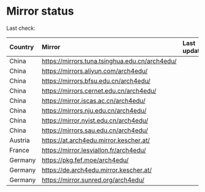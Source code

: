 <script src="./time.js"></script>
# Mirror status
Last check: <script type="text/javascript">localize(1739723064.3500059);</script>

|Country|Mirror|Last update|
|:------|:-----|:----------|
|China|https://mirrors.tuna.tsinghua.edu.cn/arch4edu/|<script type="text/javascript">localize(1739688014);</script>|
|China|https://mirrors.aliyun.com/arch4edu/|<script type="text/javascript">localize(1739688014);</script>|
|China|https://mirrors.bfsu.edu.cn/arch4edu/|<script type="text/javascript">localize(1739688014);</script>|
|China|https://mirrors.cernet.edu.cn/arch4edu/|<script type="text/javascript">localize(1739688014);</script>|
|China|https://mirror.iscas.ac.cn/arch4edu/|<script type="text/javascript">localize(1739688014);</script>|
|China|https://mirrors.nju.edu.cn/arch4edu/|<script type="text/javascript">localize(1739601649);</script>|
|China|https://mirror.nyist.edu.cn/arch4edu/|<script type="text/javascript">localize(1739688014);</script>|
|China|https://mirrors.sau.edu.cn/arch4edu/|<script type="text/javascript">localize(1731653531);</script>|
|Austria|https://at.arch4edu.mirror.kescher.at/|<script type="text/javascript">localize(1739688014);</script>|
|France|https://mirror.lesviallon.fr/arch4edu/|<script type="text/javascript">localize(1739688014);</script>|
|Germany|https://pkg.fef.moe/arch4edu/|<script type="text/javascript">localize(1739688014);</script>|
|Germany|https://de.arch4edu.mirror.kescher.at/|<script type="text/javascript">localize(1739688014);</script>|
|Germany|https://mirror.sunred.org/arch4edu/|<script type="text/javascript">localize(1739688014);</script>|

<script src="./tablefilter/tablefilter.js"></script>
<script src="./table.js"></script>